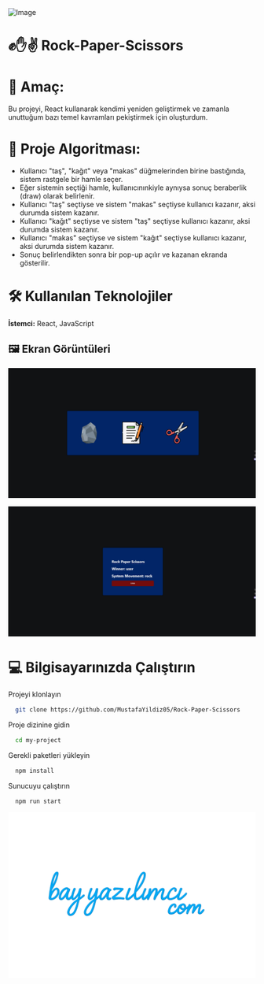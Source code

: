 <img src="https://pbs.twimg.com/media/CaKk-dBWIAASMhT.jpg" alt="Image" />

# ✊✋✌️ Rock-Paper-Scissors
<h1>🎯 Amaç:</h1>
Bu projeyi, React kullanarak kendimi yeniden geliştirmek ve zamanla unuttuğum bazı temel kavramları pekiştirmek için oluşturdum.
<h1>🧠 Proje Algoritması:</h1>
<ul>
<li>Kullanıcı "taş", "kağıt" veya "makas" düğmelerinden birine bastığında, sistem rastgele bir hamle seçer.</li>

<li>Eğer sistemin seçtiği hamle, kullanıcınınkiyle aynıysa sonuç beraberlik (draw) olarak belirlenir.</li>

<li>Kullanıcı "taş" seçtiyse ve sistem "makas" seçtiyse kullanıcı kazanır, aksi durumda sistem kazanır.</li>

<li>Kullanıcı "kağıt" seçtiyse ve sistem "taş" seçtiyse kullanıcı kazanır, aksi durumda sistem kazanır.</li>

<li>Kullanıcı "makas" seçtiyse ve sistem "kağıt" seçtiyse kullanıcı kazanır, aksi durumda sistem kazanır.</li>

<li>Sonuç belirlendikten sonra bir pop-up açılır ve kazanan ekranda gösterilir.</li></ul>
<h1>🛠 Kullanılan Teknolojiler</h1>

**İstemci:** React, JavaScript

## 🖼️ Ekran Görüntüleri

![Uygulama Ekran Görüntüsü](./public/images/Image1.jpeg)

![Uygulama Ekran Görüntüsü](./public/images/Image2.jpeg)
  
<h1>💻 Bilgisayarınızda Çalıştırın</h1>

Projeyi klonlayın

```bash
  git clone https://github.com/MustafaYildiz05/Rock-Paper-Scissors
```

Proje dizinine gidin

```bash
  cd my-project
```

Gerekli paketleri yükleyin

```bash
  npm install
```

Sunucuyu çalıştırın

```bash
  npm run start
```



![LOGO](./public/images/LOGO.png)
